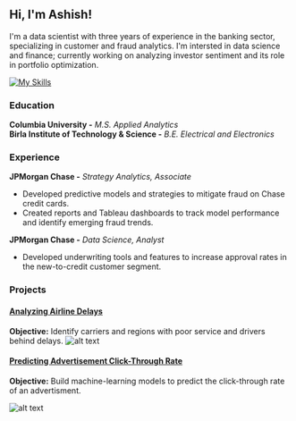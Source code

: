 ## Hi, I'm Ashish! 
I'm a data scientist with three years of experience in the banking sector, specializing in customer and fraud analytics. I'm intersted in data science and finance; currently working on analyzing investor sentiment and its role in portfolio optimization.

[![My Skills](https://skillicons.dev/icons?i=py,r,sklearn,tensorflow,postgres,mongodb,git)](https://skillicons.dev)
### Education
**Columbia University -** *M.S. Applied Analytics*</br>
**Birla Institute of Technology & Science -** *B.E. Electrical and Electronics*

### Experience
**JPMorgan Chase -** *Strategy Analytics, Associate*</br>
- Developed predictive models and strategies to mitigate fraud on Chase credit cards.
- Created reports and Tableau dashboards to track model performance and identify emerging fraud trends.

**JPMorgan Chase -** *Data Science, Analyst*</br>
- Developed underwriting tools and features to increase approval rates in the new-to-credit customer segment.


### Projects
#### [Analyzing Airline Delays](https://ashishmathew98.github.io/AirlineDelays/)
**Objective:** Identify carriers and regions with poor service and drivers behind delays.
![alt text](./assets/images/us_hex_map.png)
#### [Predicting Advertisement Click-Through Rate](https://ashishmathew98.github.io/PredictingClicks/)
**Objective:** Build machine-learning models to predict the click-through rate of an advertisment.

![alt text](./assets/images/ad_click.png)
